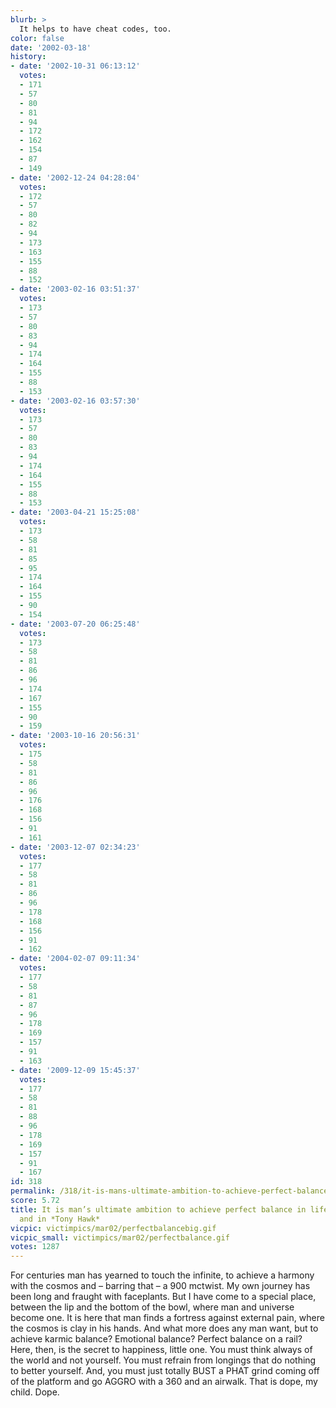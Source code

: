 ```yaml
---
blurb: >
  It helps to have cheat codes, too.
color: false
date: '2002-03-18'
history:
- date: '2002-10-31 06:13:12'
  votes:
  - 171
  - 57
  - 80
  - 81
  - 94
  - 172
  - 162
  - 154
  - 87
  - 149
- date: '2002-12-24 04:28:04'
  votes:
  - 172
  - 57
  - 80
  - 82
  - 94
  - 173
  - 163
  - 155
  - 88
  - 152
- date: '2003-02-16 03:51:37'
  votes:
  - 173
  - 57
  - 80
  - 83
  - 94
  - 174
  - 164
  - 155
  - 88
  - 153
- date: '2003-02-16 03:57:30'
  votes:
  - 173
  - 57
  - 80
  - 83
  - 94
  - 174
  - 164
  - 155
  - 88
  - 153
- date: '2003-04-21 15:25:08'
  votes:
  - 173
  - 58
  - 81
  - 85
  - 95
  - 174
  - 164
  - 155
  - 90
  - 154
- date: '2003-07-20 06:25:48'
  votes:
  - 173
  - 58
  - 81
  - 86
  - 96
  - 174
  - 167
  - 155
  - 90
  - 159
- date: '2003-10-16 20:56:31'
  votes:
  - 175
  - 58
  - 81
  - 86
  - 96
  - 176
  - 168
  - 156
  - 91
  - 161
- date: '2003-12-07 02:34:23'
  votes:
  - 177
  - 58
  - 81
  - 86
  - 96
  - 178
  - 168
  - 156
  - 91
  - 162
- date: '2004-02-07 09:11:34'
  votes:
  - 177
  - 58
  - 81
  - 87
  - 96
  - 178
  - 169
  - 157
  - 91
  - 163
- date: '2009-12-09 15:45:37'
  votes:
  - 177
  - 58
  - 81
  - 88
  - 96
  - 178
  - 169
  - 157
  - 91
  - 167
id: 318
permalink: /318/it-is-mans-ultimate-ambition-to-achieve-perfect-balance-in-life-in-love-and-in-tony-hawk/
score: 5.72
title: It is man’s ultimate ambition to achieve perfect balance in life, in love,
  and in *Tony Hawk*
vicpic: victimpics/mar02/perfectbalancebig.gif
vicpic_small: victimpics/mar02/perfectbalance.gif
votes: 1287
---
```


For centuries man has yearned to touch the infinite, to achieve a
harmony with the cosmos and – barring that – a 900 mctwist. My own
journey has been long and fraught with faceplants. But I have come to a
special place, between the lip and the bottom of the bowl, where man and
universe become one. It is here that man finds a fortress against
external pain, where the cosmos is clay in his hands. And what more does
any man want, but to achieve karmic balance? Emotional balance? Perfect
balance on a rail? Here, then, is the secret to happiness, little one.
You must think always of the world and not yourself. You must refrain
from longings that do nothing to better yourself. And, you must just
totally BUST a PHAT grind coming off of the platform and go AGGRO with a
360 and an airwalk. That is dope, my child. Dope.